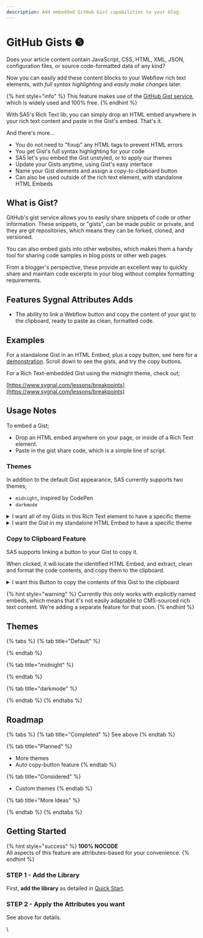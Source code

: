 ```yaml
---
description: Add embedded GitHub Gist capabilities to your blog.
---
```


# GitHub Gists ❺

Does your article content contain JavaScript, CSS, HTML, XML, JSON, configuration files, or source code-formatted data of any kind?

Now you can easily add these content blocks to your Webflow rich text elements, with _full syntax highlighting_ and _easily make changes_ later.&#x20;

{% hint style="info" %}
This feature makes use of the [GitHub Gist service](https://gist.github.com/), which is widely used and 100% free.
{% endhint %}

With SA5's Rich Text lib, you can simply drop an HTML embed anywhere in your rich text content and paste in the Gist's embed. That's it.&#x20;

And there's more...

* You do not need to "fixup" any HTML tags to prevent HTML errors&#x20;
* You get Gist's full syntax highlighting for your code
* SA5 let's you embed the Gist unstyled, or to apply our themes
* Update your Gists anytime, using Gist's easy interface&#x20;
* Name your Gist elements and assign a copy-to-clipboard button &#x20;
* Can also be used outside of the rich text element, with standalone HTML Embeds&#x20;

## What is Gist?

GitHub's gist service allows you to easily share snippets of code or other information. These snippets, or "gists", can be made public or private, and they are git repositories, which means they can be forked, cloned, and versioned.

You can also embed gists into other websites, which makes them a handy tool for sharing code samples in blog posts or other web pages.

From a blogger's perspective, these provide an excellent way to quickly share and maintain code excerpts in your blog without complex formatting requirements.&#x20;

## Features Sygnal Attributes Adds

* The ability to link a Webflow button and copy the content of your gist to the clipboard, ready to paste as clean, formatted code.&#x20;

## Examples

For a standalone Gist in an HTML Embed, plus a copy button, see here for a [demonstration](https://webflow-breakpoint.webflow.io/). Scroll down to see the gists, and try the copy buttons.&#x20;

For a Rich Text-embedded Gist using the midnight theme, check out;

[https://www.sygnal.com/lessons/breakpoints](https://www.sygnal.com/lessons/breakpoints)

## Usage Notes <a href="#usage-notes" id="usage-notes"></a>

To embed a Gist;

* Drop an HTML embed anywhere on your page, or inside of a Rich Text element.
* Paste in the gist share code, which is a simple line of script.

### Themes

In addition to the default Gist appearance, SA5 currently supports two themes;

* `midnight`, inspired by CodePen
* `darkmode`&#x20;

<details>

<summary>I want all of my Gists in this Rich Text element to have a specific theme</summary>

Add the class `wfu-gist-theme=(theme)` to the rich text element.&#x20;

</details>

<details>

<summary>I want the Gist in my standalone HTML Embed to have a specific theme</summary>

Add the class `wfu-gist-theme=(theme)` to the HTML Embed element.&#x20;

</details>

### Copy to Clipboard Feature

SA5 supports linking a button to your Gist to copy it.

When clicked, it will locate the identified HTML Embed, and extract, clean and format the code contents, and copy them to the clipboard.&#x20;

<details>

<summary>I want this Button to copy the contents of this Gist to the clipboard</summary>

* Tag your HTML Embed element with the custom attribute\
  `wfu-gist=(identifier)` using any unique identifier you want.
* Tag your button with the custom attribute \
  `wfu-gist-copy=(identifier)`

</details>

{% hint style="warning" %}
Currently this only works with explicitly named embeds, which means that it's not easily adaptable to CMS-sourced rich text content. We're adding a separate feature for that soon.&#x20;
{% endhint %}

## Themes

{% tabs %}
{% tab title="Default" %}

{% endtab %}

{% tab title="midnight" %}

{% endtab %}

{% tab title="darkmode" %}

{% endtab %}
{% endtabs %}

## Roadmap

{% tabs %}
{% tab title="Completed" %}
See above
{% endtab %}

{% tab title="Planned" %}
* More themes
* Auto copy-button feature
{% endtab %}

{% tab title="Considered" %}
* Custom themes&#x20;
{% endtab %}

{% tab title="More Ideas" %}

{% endtab %}
{% endtabs %}

## Getting Started

{% hint style="success" %}
**100% NOCODE**\
All aspects of this feature are attributes-based for your convenience.&#x20;
{% endhint %}

### STEP 1 - Add the Library <a href="#step-1---add-the-library" id="step-1---add-the-library"></a>

First, **add the library** as detailed in [Quick Start](../quick-start.md).&#x20;

### STEP 2 - Apply the Attributes you want <a href="#step-2---apply-wfu-listsnested-to-desired-elements" id="step-2---apply-wfu-listsnested-to-desired-elements"></a>

See above for details.&#x20;

\

